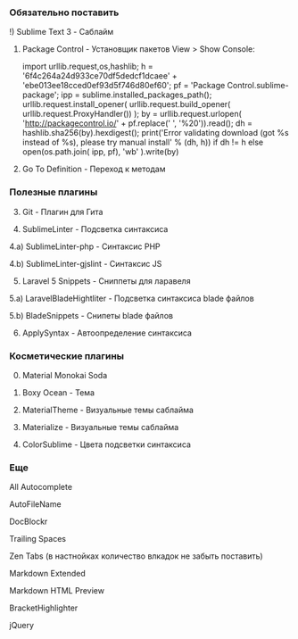 
### Обязательно поставить ###

!) Sublime Text 3               - Саблайм

1) Package Control              - Установщик пакетов View > Show Console:

	import urllib.request,os,hashlib; h = '6f4c264a24d933ce70df5dedcf1dcaee' + 'ebe013ee18cced0ef93d5f746d80ef60'; pf = 'Package Control.sublime-package'; ipp = sublime.installed_packages_path(); urllib.request.install_opener( urllib.request.build_opener( urllib.request.ProxyHandler()) ); by = urllib.request.urlopen( 'http://packagecontrol.io/' + pf.replace(' ', '%20')).read(); dh = hashlib.sha256(by).hexdigest(); print('Error validating download (got %s instead of %s), please try manual install' % (dh, h)) if dh != h else open(os.path.join( ipp, pf), 'wb' ).write(by)

2) Go To Definition               - Переход к методам

### Полезные плагины ###

3) Git                          - Плагин для Гита

4) SublimeLinter                - Подсветка синтаксиса

4.a) SublimeLinter-php          - Синтаксис PHP

4.b) SublimeLinter-gjslint          - Синтаксис JS

5) Laravel 5 Snippets           - Сниппеты для ларавеля

5.a) LaravelBladeHightliter     - Подсветка синтаксиса blade файлов

5.b) BladeSnippets              - Снипеты blade файлов

6) ApplySyntax 					- Автоопределение синтаксиса

### Косметические плагины ###

0) Material Monokai Soda

1) Boxy Ocean 					- Тема

2) MaterialTheme                - Визуальные темы саблайма

3) Materialize					- Визуальные темы саблайма

4) ColorSublime                 - Цвета подсветки синтаксиса

### Еще ###

All Autocomplete

AutoFileName

DocBlockr

Trailing Spaces

Zen Tabs (в настнойках количество влкадок не забыть поставить)

Markdown Extended

Markdown HTML Preview

BracketHighlighter

jQuery
